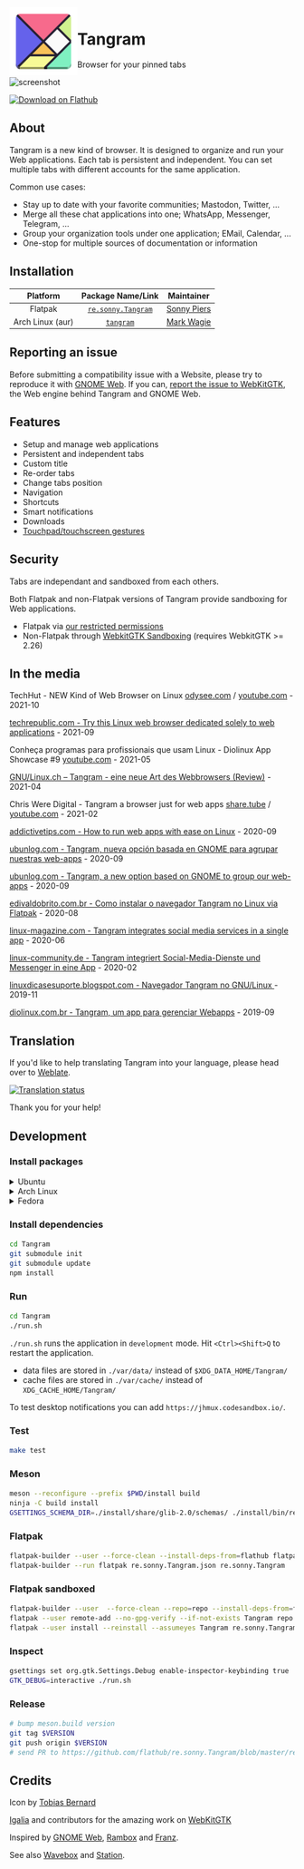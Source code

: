 <img style="vertical-align: middle;" src="data/icons/hicolor/scalable/apps/re.sonny.Tangram.svg" align="left" width="120" height="120">

# Tangram

Browser for your pinned tabs

![screenshot](data/appdata/screenshot.png)

<a href='https://flathub.org/apps/details/re.sonny.Tangram'><img width='200' alt='Download on Flathub' width='180' height='60' src='https://flathub.org/assets/badges/flathub-badge-en.svg'/></a>

## About

Tangram is a new kind of browser. It is designed to organize and run your Web applications.
Each tab is persistent and independent. You can set multiple tabs with different accounts for the same application.

Common use cases:

- Stay up to date with your favorite communities; Mastodon, Twitter, ...
- Merge all these chat applications into one; WhatsApp, Messenger, Telegram, ...
- Group your organization tools under one application; EMail, Calendar, ...
- One-stop for multiple sources of documentation or information

## Installation

|     Platform     |                            Package Name/Link                            |                   Maintainer                    |
| :--------------: | :---------------------------------------------------------------------: | :---------------------------------------------: |
|     Flatpak      | [`re.sonny.Tangram`](https://flathub.org/apps/details/re.sonny.Tangram) |    [Sonny Piers](https://github.com/sonnyp)     |
| Arch Linux (aur) |        [`tangram`](https://aur.archlinux.org/packages/tangram/)         | [Mark Wagie](https://github.com/yochananmarqos) |

## Reporting an issue

Before submitting a compatibility issue with a Website, please try to reproduce it with [GNOME Web](https://wiki.gnome.org/Apps/Web/). If you can, [report the issue to WebKitGTK](https://bugs.webkit.org/enter_bug.cgi?assigned_to=webkit-unassigned%40lists.webkit.org&attachurl=&blocked=&bug_file_loc=http://&bug_severity=Normal&bug_status=NEW&comment=&component=WebKit%20Gtk&contenttypeentry=&contenttypemethod=autodetect&contenttypeselection=text/plain&data=&dependson=&description=&flag_type-1=X&flag_type-3=X&flag_type-4=X&form_name=enter_bug&keywords=GTK&maketemplate=Remember%20values%20as%20bookmarkable%20template&op_sys=Linux&priority=P3&product=WebKit&rep_platform=PC&short_desc=%5BGTK%5D%20), the Web engine behind Tangram and GNOME Web.

## Features

- Setup and manage web applications
  <!-- - Custom icon -->
- Persistent and independent tabs
- Custom title
- Re-order tabs
- Change tabs position
- Navigation
- Shortcuts
- Smart notifications
- Downloads
- [Touchpad/touchscreen gestures](https://blogs.gnome.org/alexm/2019/09/13/gnome-and-gestures-part-1-webkitgtk/)

## Security

Tabs are independant and sandboxed from each others.

Both Flatpak and non-Flatpak versions of Tangram provide sandboxing for Web applications.

- Flatpak via [our restricted permissions](https://github.com/sonnyp/Tangram/blob/main/re.sonny.Tangram.json)
- Non-Flatpak through [WebkitGTK Sandboxing](https://www.youtube.com/watch?v=5TDg83LHZ6o) (requires WebkitGTK >= 2.26)

<!-- ## Roadmap

- Custom icon (WIP)
- Custom applications (WIP)
- Expose WebKitGTK settings (todo)
- SearchProvider (todo)
- Custom CSS/JS for better integration (todo)
- WebExtensions (todo) -->

<!-- Disabled for now, enable with TANGRAM_ENABLE_CUSTOM_APPLICATIONS=true -->
<!-- use at your own risk -->
<!--
### Custom applications

You can create custom applications with one or multiple tabs. They work the same as the main instance.

See demo: https://www.youtube.com/watch?v=y9MIXn4Iw70

You can create a custom application by

- dragging the tab out (see demo)
- right click on the tab
- via the application menu -->

## In the media

TechHut - NEW Kind of Web Browser on Linux [odysee.com](https://odysee.com/@TechHut:1/new-kind-of-web-browser-on-linux:b) / [youtube.com](https://www.youtube.com/watch?v=KmQRh-ekaYw) - 2021-10

[techrepublic.com - Try this Linux web browser dedicated solely to web applications](https://www.techrepublic.com/article/try-this-linux-web-browser-dedicated-solely-to-web-applications/) - 2021-09

Conheça programas para profissionais que usam Linux - Diolinux App Showcase #9 [youtube.com](https://www.youtube.com/watch?v=OJVPIYaIBZY&t=230s) - 2021-05

[GNU/Linux.ch – Tangram - eine neue Art des Webbrowsers (Review)](https://gnulinux.ch/tangram-eine-neue-art-des-webbrowsers) - 2021-04

Chris Were Digital - Tangram a browser just for web apps [share.tube](https://share.tube/videos/watch/684332bf-cf6a-415d-970b-fb6ca996996b) / [youtube.com](https://www.youtube.com/watch?v=M1NEZ6fVBQQ) - 2021-02

[addictivetips.com - How to run web apps with ease on Linux](https://www.addictivetips.com/ubuntu-linux-tips/run-web-apps-linux/) - 2020-09

[ubunlog.com - Tangram, nueva opción basada en GNOME para agrupar nuestras web-apps](https://ubunlog.com/tangram-nueva-opcion-basada-en-gnome-para-agrupar-nuestras-web-apps/) - 2020-09

[ubunlog.com - Tangram, a new option based on GNOME to group our web-apps](https://ubunlog.com/en/tangram-nueva-opcion-basada-en-gnome-para-agrupar-nuestras-web-apps/) - 2020-09

[edivaldobrito.com.br - Como instalar o navegador Tangram no Linux via Flatpak](https://www.edivaldobrito.com.br/como-instalar-o-navegador-tangram-no-linux-via-flatpak/) - 2020-08

[linux-magazine.com - Tangram integrates social media services in a single app](https://www.linux-magazine.com/Issues/2020/235/Tangram) - 2020-06

[linux-community.de - Tangram integriert Social-Media-Dienste und Messenger in eine App](https://www.linux-community.de/ausgaben/linuxuser/2020/02/zusammengepuzzelt/) - 2020-02

[linuxdicasesuporte.blogspot.com - Navegador Tangram no GNU/Linux ](https://linuxdicasesuporte.blogspot.com/2019/11/navegador-tangram-no-gnulinux.html) - 2019-11

[diolinux.com.br - Tangram, um app para gerenciar Webapps](https://diolinux.com.br/aplicativos/tangram-um-app-para-gerenciar-webapps.html) - 2019-09

## Translation

If you'd like to help translating Tangram into your language, please head over to [Weblate](https://hosted.weblate.org/engage/tangram/).

<a href="https://hosted.weblate.org/engage/tangram/">
  <img src="https://hosted.weblate.org/widgets/tangram/-/tangram/multi-auto.svg" alt="Translation status" />
</a>

Thank you for your help!

## Development

### Install packages

<details>
 <summary>Ubuntu</summary>
 <code>
 sudo apt install npm libglib2.0-dev-bin flatpak-builder git
 </code>
</details>

<details>
 <summary>Arch Linux</summary>
 <code>
 sudo pacman -S npm glib2 flatpak-builder git
 </code>
</details>

<details>
  <summary>Fedora</summary>
  <code>
  sudo dnf install npm glib2-devel flatpak-builder git
  </code>
</details>

### Install dependencies

```sh
cd Tangram
git submodule init
git submodule update
npm install
```

### Run

```sh
cd Tangram
./run.sh
```

`./run.sh` runs the application in `development` mode. Hit `<Ctrl><Shift>Q` to restart the application.

- data files are stored in `./var/data/` instead of `$XDG_DATA_HOME/Tangram/`
- cache files are stored in `./var/cache/` instead of `XDG_CACHE_HOME/Tangram/`
  <!-- TODO application -->
  <!-- - desktop files are stored in `./var/applications/` instead of `$XDG_DATA_HOME/applications/` -->
  <!-- "--filesystem=xdg-data/applications:create" -->

To test desktop notifications you can add `https://jhmux.codesandbox.io/`.

### Test

```sh
make test
```

### Meson

```sh
meson --reconfigure --prefix $PWD/install build
ninja -C build install
GSETTINGS_SCHEMA_DIR=./install/share/glib-2.0/schemas/ ./install/bin/re.sonny.Tangram
```

### Flatpak

```sh
flatpak-builder --user --force-clean --install-deps-from=flathub flatpak re.sonny.Tangram.json
flatpak-builder --run flatpak re.sonny.Tangram.json re.sonny.Tangram
```

### Flatpak sandboxed

```sh
flatpak-builder --user  --force-clean --repo=repo --install-deps-from=flathub flatpak re.sonny.Tangram.json
flatpak --user remote-add --no-gpg-verify --if-not-exists Tangram repo
flatpak --user install --reinstall --assumeyes Tangram re.sonny.Tangram
```

### Inspect

```sh
gsettings set org.gtk.Settings.Debug enable-inspector-keybinding true
GTK_DEBUG=interactive ./run.sh
```

### Release

```sh
# bump meson.build version
git tag $VERSION
git push origin $VERSION
# send PR to https://github.com/flathub/re.sonny.Tangram/blob/master/re.sonny.Tangram.json
```

## Credits

Icon by [Tobias Bernard](https://tobiasbernard.com/)

[Igalia](https://www.igalia.com/) and contributors for the amazing work on [WebKitGTK](https://webkitgtk.org/)

Inspired by [GNOME Web](https://wiki.gnome.org/Apps/Web), [Rambox](https://rambox.pro/#home) and [Franz](https://meetfranz.com/).

See also [Wavebox](https://wavebox.io/) and [Station](https://getstation.com/).
